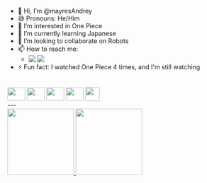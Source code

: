 - 👋 Hi, I’m @mayresAndrey
- 😄 Pronouns: He/Him
- 👀 I’m interested in One Piece
- 🌱 I’m currently learning Japanese
- 💞️ I’m looking to collaborate on Robots
- 📫 How to reach me:
  - <div>
      <a href="mailto:mayres.andrey@gmail.com" target="_blank"><img align="left" src="https://img.shields.io/badge/Gmail-D14836?style=for-the-badge&logo=gmail&logoColor=white" target="_blank"></a>
      <a href="https://github.com/mayresAndrey" target="_blank"><img align="left" src="https://img.shields.io/badge/GitHub-100000?style=for-the-badge&logo=github&logoColor=white" target="_blank"></a>
    </div> <br>
- ⚡ Fun fact: I watched One Piece 4 times, and I'm still watching

<div style="display:inline_block"><br>
  <img align="center" height="30" width="40" src="https://cdn.jsdelivr.net/gh/devicons/devicon@latest/icons/c/c-original.svg">
  <img align="center" height="30" width="40" src="https://cdn.jsdelivr.net/gh/devicons/devicon@latest/icons/cplusplus/cplusplus-original.svg">
  <img align="center" height="30" width="40" src="https://cdn.jsdelivr.net/gh/devicons/devicon@latest/icons/arduino/arduino-original.svg">
  <img align="center" height="30" width="40" src="https://cdn.jsdelivr.net/gh/devicons/devicon@latest/icons/godot/godot-original.svg">
  <img align="center" height="32" width="32" src="https://github.com/raysan5/raylib/blob/master/logo/raylib_32x32.png">
</div>
---

<div>
  <a href="https://github.com/mayresAndrey">
  <img height="150em" src="https://github-readme-stats.vercel.app/api?username=mayresAndrey&show_icons=true&theme=dark&include_all_commits=true&count_private=true"/>
  <img height="150em" src="https://github-readme-stats.vercel.app/api/top-langs/?username=mayresAndrey&layout=compact&theme=dark&langs_count=16"/>
</div>


<!---
mayresAndrey/mayresAndrey is a ✨ special ✨ repository because its `README.md` (this file) appears on your GitHub profile.
linkedin
<a href="https://www.linkedin.com/in/ANDREY/" target="_blank"><img align="left" src="https://img.shields.io/badge/LinkedIn-0077B5?style=for-the-badge&logo=linkedin&logoColor=white" target="_blank"></a>
o que é isso
<a href="https://...itch.io" target="_blank"><img align="left" src="https://img.shields.io/badge/Itch.io-FA5C5C?style=for-the-badge&logo=itchdotio&logoColor=white" target="_blank"></a>
--->
